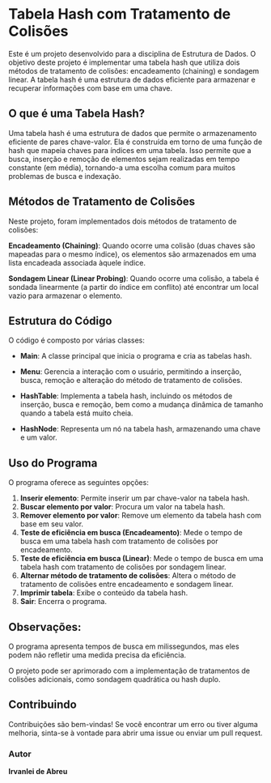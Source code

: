
# Tabela Hash com Tratamento de Colisões
Este é um projeto desenvolvido para a disciplina de Estrutura de Dados. O objetivo deste projeto é implementar uma tabela hash que utiliza dois métodos de tratamento de colisões: encadeamento (chaining) e sondagem linear. A tabela hash é uma estrutura de dados eficiente para armazenar e recuperar informações com base em uma chave.

## O que é uma Tabela Hash?
Uma tabela hash é uma estrutura de dados que permite o armazenamento eficiente de pares chave-valor. Ela é construída em torno de uma função de hash que mapeia chaves para índices em uma tabela. Isso permite que a busca, inserção e remoção de elementos sejam realizadas em tempo constante (em média), tornando-a uma escolha comum para muitos problemas de busca e indexação.

## Métodos de Tratamento de Colisões
Neste projeto, foram implementados dois métodos de tratamento de colisões:

**Encadeamento (Chaining)**: Quando ocorre uma colisão (duas chaves são mapeadas para o mesmo índice), os elementos são armazenados em uma lista encadeada associada àquele índice.

**Sondagem Linear (Linear Probing)**: Quando ocorre uma colisão, a tabela é sondada linearmente (a partir do índice em conflito) até encontrar um local vazio para armazenar o elemento.

## Estrutura do Código
O código é composto por várias classes:

* **Main**: A classe principal que inicia o programa e cria as tabelas hash.

* **Menu**: Gerencia a interação com o usuário, permitindo a inserção, busca, remoção e alteração do método de tratamento de colisões.

* **HashTable**: Implementa a tabela hash, incluindo os métodos de inserção, busca e remoção, bem como a mudança dinâmica de tamanho quando a tabela está muito cheia.

* **HashNode**: Representa um nó na tabela hash, armazenando uma chave e um valor.

## Uso do Programa
O programa oferece as seguintes opções:

1. **Inserir elemento**: Permite inserir um par chave-valor na tabela hash.
2. **Buscar elemento por valor**: Procura um valor na tabela hash.
3. **Remover elemento por valor**: Remove um elemento da tabela hash com base em seu valor.
4. **Teste de eficiência em busca (Encadeamento)**: Mede o tempo de busca em uma tabela hash com tratamento de colisões por encadeamento.
5. **Teste de eficiência em busca (Linear)**: Mede o tempo de busca em uma tabela hash com tratamento de colisões por sondagem linear.
6. **Alternar método de tratamento de colisões**: Altera o método de tratamento de colisões entre encadeamento e sondagem linear.
7. **Imprimir tabela**: Exibe o conteúdo da tabela hash.
8. **Sair**: Encerra o programa.

## Observações:
O programa apresenta tempos de busca em milissegundos, mas eles podem não refletir uma medida precisa da eficiência.

O projeto pode ser aprimorado com a implementação de tratamentos de colisões adicionais, como sondagem quadrática ou hash duplo.

## Contribuindo
Contribuições são bem-vindas! Se você encontrar um erro ou tiver alguma melhoria, sinta-se à vontade para abrir uma issue ou enviar um pull request.

### Autor
**Irvanlei de Abreu**